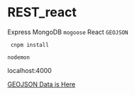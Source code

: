 # REST_react
 Express MongoDB `mogoose` React `GEOJSON`
 
` cnpm install`

`nodemon`

localhost:4000


[GEOJSON Data is Here][1]


  [1]: https://github.com/lmislm/REST_react/blob/master/data/data.txt